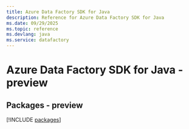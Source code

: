 ```yaml
---
title: Azure Data Factory SDK for Java
description: Reference for Azure Data Factory SDK for Java
ms.date: 09/29/2025
ms.topic: reference
ms.devlang: java
ms.service: datafactory
---
```

# Azure Data Factory SDK for Java - preview
## Packages - preview
[!INCLUDE [packages](data-factory-index.md)]